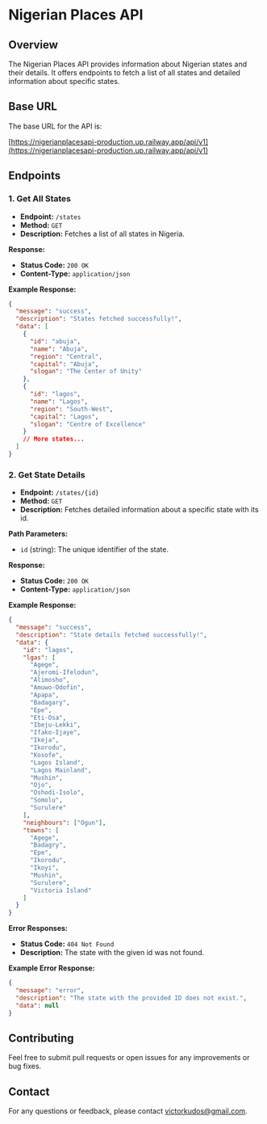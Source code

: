 # Nigerian Places API

## Overview

The Nigerian Places API provides information about Nigerian states and their details. It offers endpoints to fetch a list of all states and detailed information about specific states.

## Base URL

The base URL for the API is:

[https://nigerianplacesapi-production.up.railway.app/api/v1](https://nigerianplacesapi-production.up.railway.app/api/v1)

## Endpoints

### 1. Get All States

- **Endpoint:** `/states`
- **Method:** `GET`
- **Description:** Fetches a list of all states in Nigeria.

**Response:**

- **Status Code:** `200 OK`
- **Content-Type:** `application/json`

**Example Response:**

```json
{
  "message": "success",
  "description": "States fetched successfully!",
  "data": [
    {
      "id": "abuja",
      "name": "Abuja",
      "region": "Central",
      "capital": "Abuja",
      "slogan": "The Center of Unity"
    },
    {
      "id": "lagos",
      "name": "Lagos",
      "region": "South-West",
      "capital": "Lagos",
      "slogan": "Centre of Excellence"
    }
    // More states...
  ]
}
```

### 2. Get State Details

- **Endpoint:** `/states/{id}`
- **Method:** `GET`
- **Description:** Fetches detailed information about a specific state with its id.

**Path Parameters:**

- `id` (string): The unique identifier of the state.

**Response:**

- **Status Code:** `200 OK`
- **Content-Type:** `application/json`

**Example Response:**

```json
{
  "message": "success",
  "description": "State details fetched successfully!",
  "data": {
    "id": "lagos",
    "lgas": [
      "Agege",
      "Ajeromi-Ifelodun",
      "Alimosho",
      "Amuwo-Odofin",
      "Apapa",
      "Badagary",
      "Epe",
      "Eti-Osa",
      "Ibeju-Lekki",
      "Ifako-Ijaye",
      "Ikeja",
      "Ikorodu",
      "Kosofe",
      "Lagos Island",
      "Lagos Mainland",
      "Mushin",
      "Ojo",
      "Oshodi-Isolo",
      "Somolu",
      "Surulere"
    ],
    "neighbours": ["Ogun"],
    "towns": [
      "Agege",
      "Badagry",
      "Epe",
      "Ikorodu",
      "Ikoyi",
      "Mushin",
      "Surulere",
      "Victoria Island"
    ]
  }
}
```

**Error Responses:**

- **Status Code:** `404 Not Found`
- **Description:** The state with the given id was not found.

**Example Error Response:**

```json
{
  "message": "error",
  "description": "The state with the provided ID does not exist.",
  "data": null
}
```

## Contributing

Feel free to submit pull requests or open issues for any improvements or bug fixes.

## Contact

For any questions or feedback, please contact [victorkudos@gmail.com](mailto:victorkudos@gmail.com).
